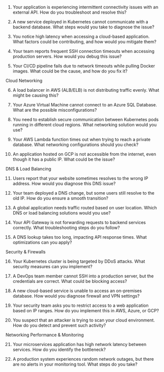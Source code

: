 

1. Your application is experiencing intermittent connectivity issues with an external API. How do you troubleshoot and resolve this?

2. A new service deployed in Kubernetes cannot communicate with a backend database. What steps would you take to diagnose the issue?

3. You notice high latency when accessing a cloud-based application. What factors could be contributing, and how would you mitigate them?

4. Your team reports frequent SSH connection timeouts when accessing production servers. How would you debug this issue?

5. Your CI/CD pipeline fails due to network timeouts while pulling Docker images. What could be the cause, and how do you fix it?


Cloud Networking

6. A load balancer in AWS (ALB/ELB) is not distributing traffic evenly. What might be causing this?

7. Your Azure Virtual Machine cannot connect to an Azure SQL Database. What are the possible misconfigurations?

8. You need to establish secure communication between Kubernetes pods running in different cloud regions. What networking solution would you use?

9. Your AWS Lambda function times out when trying to reach a private database. What networking configurations should you check?

10. An application hosted on GCP is not accessible from the internet, even though it has a public IP. What could be the issue?


DNS & Load Balancing

11. Users report that your website sometimes resolves to the wrong IP address. How would you diagnose this DNS issue?

12. Your team deployed a DNS change, but some users still resolve to the old IP. How do you ensure a smooth transition?

13. A global application needs traffic routed based on user location. Which DNS or load balancing solutions would you use?

14. Your API Gateway is not forwarding requests to backend services correctly. What troubleshooting steps do you follow?

15. A DNS lookup takes too long, impacting API response times. What optimizations can you apply?


Security & Firewalls

16. Your Kubernetes cluster is being targeted by DDoS attacks. What security measures can you implement?

17. A DevOps team member cannot SSH into a production server, but the credentials are correct. What could be blocking access?

18. A new cloud-based service is unable to access an on-premises database. How would you diagnose firewall and VPN settings?

19. Your security team asks you to restrict access to a web application based on IP ranges. How do you implement this in AWS, Azure, or GCP?

20. You suspect that an attacker is trying to scan your cloud environment. How do you detect and prevent such activity?

Networking Performance & Monitoring

21. Your microservices application has high network latency between services. How do you identify the bottleneck?

22. A production system experiences random network outages, but there are no alerts in your monitoring tool. What steps do you take?
